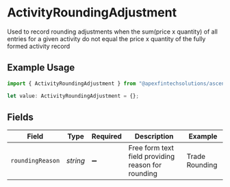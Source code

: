 # ActivityRoundingAdjustment

Used to record rounding adjustments when the sum(price x quantity) of all entries for a given activity do not equal the price x quantity of the fully formed activity record

## Example Usage

```typescript
import { ActivityRoundingAdjustment } from "@apexfintechsolutions/ascend-sdk/models/components";

let value: ActivityRoundingAdjustment = {};
```

## Fields

| Field                                              | Type                                               | Required                                           | Description                                        | Example                                            |
| -------------------------------------------------- | -------------------------------------------------- | -------------------------------------------------- | -------------------------------------------------- | -------------------------------------------------- |
| `roundingReason`                                   | *string*                                           | :heavy_minus_sign:                                 | Free form text field providing reason for rounding | Trade Rounding                                     |